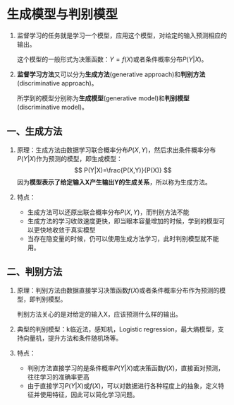 # 生成模型与判别模型

1. 监督学习的任务就是学习一个模型，应用这个模型，对给定的输入预测相应的输出。

   这个模型的一般形式为决策函数：$Y=f(X)$或者条件概率分布$P(Y|X)$。

2. **监督学习方法**又可以分为**生成方法**(generative approach)和**判别方法**(discriminative approach)。

   所学到的模型分别称为**生成模型**(generative model)和**判别模型**(discriminative model)。

## 一、生成方法

1. 原理：生成方法由数据学习联合概率分布$P(X,Y)$，然后求出条件概率分布$P(Y|X)$作为预测的模型，即生成模型：
   $$
   P(Y|X)=\frac{P(X,Y)}{P(X)}
   $$
   因为**模型表示了给定输入X产生输出Y的生成关系**，所以称为生成方法。

2. 特点：

   + 生成方法可以还原出联合概率分布$P(X,Y)$，而判别方法不能
   + 生成方法的学习收敛速度更快，即当眼本容量增加的时候，学到的模型可以更快地收敛于真实模型
   + 当存在隐变量的时候，仍可以使用生成方法学习，此时判别模型就不能用。



## 二、判别方法

1. 原理：判别方法由数据直接学习决策函数$f(X)$或者条件概率分布作为预测的模型，即判别模型。

   判别方法关心的是对给定的输入X，应该预测什么样的输出。

2. 典型的判别模型：k临近法，感知机，Logistic regression，最大熵模型，支持向量机，提升方法和条件随机场等。

3. 特点：

   + 判别方法直接学习的是条件概率$P(Y|X)$或决策函数$f(X)$，直接面对预测，往往学习的准确率更高
   + 由于直接学习$P(Y|X)$或$f(X)$，可以对数据进行各种程度上的抽象，定义特征并使用特征，因此可以简化学习问题。

   